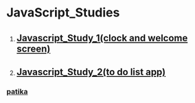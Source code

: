 # JavaScript_Studies

1. ## [Javascript_Study_1(clock and welcome screen)](https://github.com/KaderErgin/Javascript/tree/master/Javascript_Study_1)<br>
2. ## [Javascript_Study_2(to do list app)](https://github.com/KaderErgin/JavaScript/tree/master/Javascript_Study_2)<br>
### [patika](https://academy.patika.dev/tr/profile)

